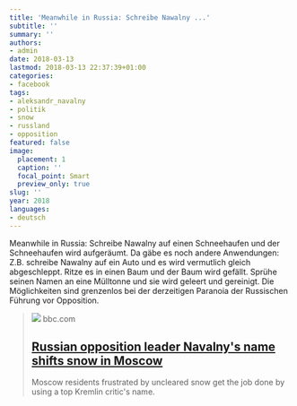 ```yaml
---
title: 'Meanwhile in Russia: Schreibe Nawalny ...'
subtitle: ''
summary: ''
authors:
- admin
date: 2018-03-13
lastmod: 2018-03-13 22:37:39+01:00
categories:
- facebook
tags:
- aleksandr_navalny
- politik
- snow
- russland
- opposition
featured: false
image:
  placement: 1
  caption: ''
  focal_point: Smart
  preview_only: true
slug: ''
year: 2018
languages:
- deutsch
---
```


Meanwhile in Russia: Schreibe Nawalny auf einen Schneehaufen und der Schneehaufen wird aufgeräumt. Da gäbe es noch andere Anwendungen: Z.B. schreibe Nawalny auf ein Auto und es wird vermutlich gleich abgeschleppt. Ritze es in einen Baum und der Baum wird gefällt. Sprühe seinen Namen an eine Mülltonne und sie wird geleert und gereinigt. Die Möglichkeiten sind grenzenlos bei der derzeitigen Paranoia der Russischen Führung vor Opposition.
> [![](https://ichef.bbci.co.uk/news/1024/branded_news/1831B/production/_99999099_27657759_1902514236426664_1846593989453722652_n.jpg)](http://www.bbc.com/news/world-europe-43034642)
> bbc.com
> ## [Russian opposition leader Navalny's name shifts snow in Moscow](http://www.bbc.com/news/world-europe-43034642)
>
>Moscow residents frustrated by uncleared snow get the job done by using a top Kremlin critic's name.